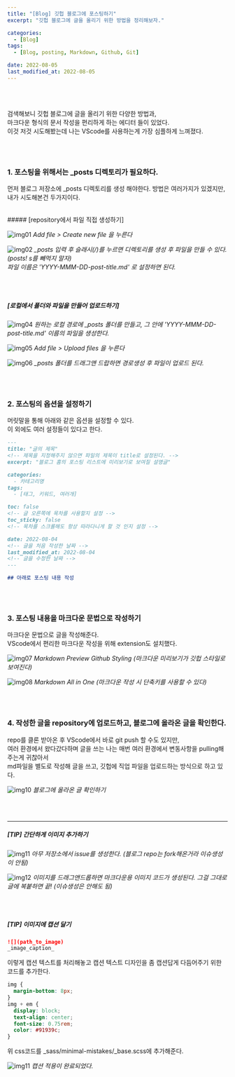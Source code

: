 ```yaml
---
title: "[Blog] 깃헙 블로그에 포스팅하기"
excerpt: "깃헙 블로그에 글을 올리기 위한 방법을 정리해보자."

categories:
  - [Blog]
tags:
  - [Blog, posting, Markdown, Github, Git]

date: 2022-08-05
last_modified_at: 2022-08-05
---
```


<br>
<br>

검색해보니 깃헙 블로그에 글을 올리기 위한 다양한 방법과,<br>
마크다운 형식의 문서 작성을 편리하게 하는 에디터 들이 있었다.<br>
이것 저것 시도해봤는데 나는 VScode를 사용하는게 가장 심플하게 느껴졌다.<br>

<br>
<br>

### 1. 포스팅을 위해서는 \_posts 디렉토리가 필요하다.

먼저 블로그 저장소에 \_posts 디렉토리를 생성 해야한다. 방법은 여러가지가 있겠지만, 내가 시도해본건 두가지이다.<br>

<br>
##### [repository에서 파일 직접 생성하기]

![img01](https://user-images.githubusercontent.com/81657811/182977541-fbddde80-af5b-4229-aea7-dd90ecaae56d.png)
_Add file > Create new file 을 누른다_

![img02](https://user-images.githubusercontent.com/81657811/182977670-6a1c4302-892c-4d67-b31a-24a86e6ef204.png)
_\_posts 입력 후 슬래시(/)를 누르면 디렉토리를 생성 후 파일을 만들 수 있다.<br>
(posts! s를 빼먹지 말자)<br>
파일 이름은 'YYYY-MMM-DD-post-title.md' 로 설정하면 된다._

<br>
<br>

##### [로컬에서 폴더와 파일을 만들어 업로드하기]

![img04](https://user-images.githubusercontent.com/81657811/182977773-3760040d-bac4-43af-8666-c047bd118755.png)
_원하는 로컬 경로에 \_posts 폴더를 만들고, 그 안에 'YYYY-MMM-DD-post-title.md' 이름의 파일을 생성한다._

![img05](https://user-images.githubusercontent.com/81657811/182977865-b9d7293a-2704-4fd8-a30f-6babe3576c67.png)
_Add file > Upload files 을 누른다_

![img06](https://user-images.githubusercontent.com/81657811/182977993-9fb4a737-e6e4-48c4-82e7-2f0ef69ec5f1.png)
_\_posts 폴더를 드래그앤 드랍하면 경로생성 후 파일이 업로드 된다._

<br>
<br>

### 2. 포스팅의 옵션을 설정하기

머릿말을 통해 아래와 같은 옵션을 설정할 수 있다.<br>
이 외에도 여러 설정들이 있다고 한다.

```markdown
---
title: "글의 제목"
<!-- 제목을 지정해주지 않으면 파일의 제목이 title로 설정된다. -->
excerpt: "블로그 홈의 포스팅 리스트에 미리보기로 보여질 설명글"

categories:
  - 카테고리명
tags:
  - [태그, 키워드, 여러개]

toc: false
<!-- 글 오른쪽에 목차를 사용할지 설정 -->
toc_sticky: false
<!-- 목차를 스크롤해도 항상 따라다니게 할 것 인지 설정 -->

date: 2022-08-04
<!-- 글을 처음 작성한 날짜 -->
last_modified_at: 2022-08-04
<!-- 글을 수정한 날짜 -->
---

## 아래로 포스팅 내용 작성
```

<br>
<br>

### 3. 포스팅 내용을 마크다운 문법으로 작성하기

마크다운 문법으로 글을 작성해준다.<br>
VScode에서 편리한 마크다운 작성을 위해 extension도 설치했다.

![img07](https://user-images.githubusercontent.com/81657811/182978108-07cf2b85-9711-4eb2-8893-e5586a97f7eb.png)
_Markdown Preview Github Styling (마크다운 미리보기가 깃헙 스타일로 보여진다)_

![img08](https://user-images.githubusercontent.com/81657811/182978118-55e7a4bb-1974-4497-8158-218486a109ed.png)
_Markdown All in One (마크다운 작성 시 단축키를 사용할 수 있다)_

<br>
<br>

### 4. 작성한 글을 repository에 업로드하고, 블로그에 올라온 글을 확인한다.

repo를 클론 받아온 후 VScode에서 바로 git push 할 수도 있지만, <br>
여러 환경에서 왔다갔다하며 글을 쓰는 나는 매번 여러 환경에서 변동사항을 pulling해주는게 귀찮아서 <br>
md파일을 별도로 작성해 글을 쓰고, 깃헙에 직업 파일을 업로드하는 방식으로 하고 있다.

![img10](https://user-images.githubusercontent.com/81657811/182978211-07c28f08-ed8f-426e-acde-161e8f4f703a.png)
_블로그에 올라온 글 확인하기_

<br>
<br>

---

##### [TIP] 간단하게 이미지 추가하기

![img11](https://user-images.githubusercontent.com/81657811/182977300-363ad9f4-ca11-45ed-b77e-e9120194fb8d.png)
_아무 저장소에서 issue를 생성한다. (블로그 repo는 fork해온거라 이슈생성이 안됨)_

![img12](https://user-images.githubusercontent.com/81657811/182977442-7255e330-d563-41bd-81f5-e102c7bcd11c.png)
_이미지를 드래그앤드롭하면 마크다운용 이미지 코드가 생성된다. 그걸 그대로 글에 복붙하면 끝! (이슈생성은 안해도 됨)_

<br>
<br>

##### [TIP] 이미지에 캡션 달기

```markdown
![](path_to_image)
_image_caption_
```

이렇게 캡션 텍스트를 처리해놓고 캡션 텍스트 디자인을 좀 캡션답게 다듬어주기 위한 코드를 추가한다.<br>

```css
img {
  margin-bottom: 8px;
}
img + em {
  display: block;
  text-align: center;
  font-size: 0.75rem;
  color: #91939c;
}
```

위 css코드를 \_sass/minimal-mistakes/\_base.scss에 추가해준다.

![img11](https://user-images.githubusercontent.com/81657811/183007203-12d4d571-ce30-4b87-a6b5-8d75d7191fea.png)
_캡션 적용이 완료되었다._

<br>
